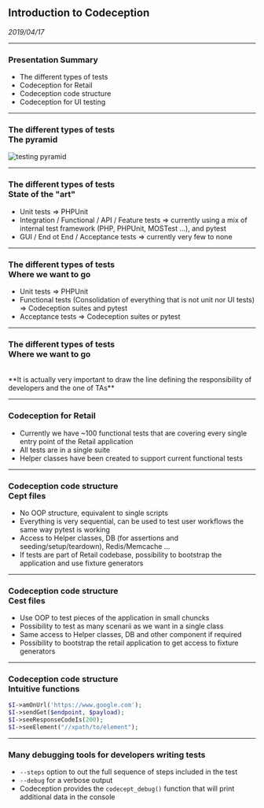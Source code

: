 ## Introduction to Codeception

_2019/04/17_

---

### Presentation Summary

- The different types of tests
- Codeception for Retail
- Codeception code structure
- Codeception for UI testing

---

### The different types of tests <br/> The pyramid
![testing pyramid](http://thelatestsoftwaretestingnews.co.uk/wp-content/uploads/2018/07/Screen-Shot-2018-07-04-at-10.35.26.png)

---

### The different types of tests <br/> State of the "art"

- Unit tests => PHPUnit
- Integration / Functional / API / Feature tests => currently using a mix of internal test framework (PHP, PHPUnit, MOSTest ...), and pytest 
- GUI / End ot End / Acceptance tests => currently very few to none

---

### The different types of tests <br/> Where we want to go

- Unit tests => PHPUnit
- Functional tests (Consolidation of everything that is not unit nor UI tests) => Codeception suites and pytest
- Acceptance tests => Codeception suites or pytest

---

### The different types of tests <br/> Where we want to go
<br/>
**It is actually very important to draw the line defining the responsibility of developers and the one of TAs**

---

### Codeception for Retail

- Currently we have ~100 functional tests that are covering every single entry point of the Retail application
- All tests are in a single suite
- Helper classes have been created to support current functional tests

---

### Codeception code structure <br/> Cept files

- No OOP structure, equivalent to single scripts
- Everything is very sequential, can be used to test user workflows the same way pytest is working
- Access to Helper classes, DB (for assertions and seeding/setup/teardown), Redis/Memcache ...
- If tests are part of Retail codebase, possibility to bootstrap the application and use fixture generators

---

### Codeception code structure <br/> Cest files

- Use OOP to test pieces of the application in small chuncks
- Possibility to test as many scenarii as we want in a single class
- Same access to Helper classes, DB and other component if required
- Possibility to bootstrap the retail application to get access to fixture generators

---

### Codeception code structure <br/> Intuitive functions

```php
$I->amOnUrl('https://www.google.com');
$I->sendGet($endpoint, $payload);
$I->seeResponseCodeIs(200);
$I->seeElement("//xpath/to/element");
```

---

### Many debugging tools for developers writing tests

- `--steps` option to out the full sequence of steps included in the test
- `--debug` for a verbose output
- Codeception provides the `codecept_debug()` function that will print additional data in the console